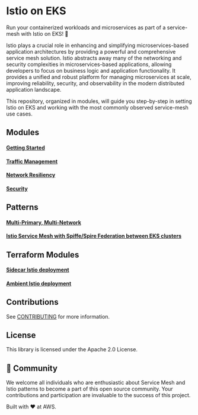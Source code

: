 # Istio on EKS

Run your containerized workloads and microservices as part of a service-mesh 
with Istio on EKS! 🚀 

Istio plays a crucial role in enhancing and simplifying microservices-based 
application architectures by providing a powerful and comprehensive service mesh 
solution. Istio abstracts away many of the networking and security complexities 
in microservices-based applications, allowing developers to focus on business 
logic and application functionality. It provides a unified and robust platform 
for managing microservices at scale, improving reliability, security, and 
observability in the modern distributed application landscape. 

This repository, organized in modules, will guide you step-by-step in setting 
Istio on EKS and working with the most commonly observed service-mesh use cases.

## Modules 

#### [Getting Started](modules/01-getting-started/README.md)
#### [Traffic Management](modules/02-traffic-management/README.md)
#### [Network Resiliency](modules/03-network-resiliency/README.md)
#### [Security](modules/04-security/README.md)

## Patterns

#### [Multi-Primary, Multi-Network](patterns/multi-cluster-multinetwork-multiprimary/README.md)
#### [Istio Service Mesh with Spiffe/Spire Federation between EKS clusters](patterns/eks-istio-mesh-spire-federation/README.md)

## Terraform Modules

#### [Sidecar Istio deployment](terraform-blueprint/sidecar/README.md)
#### [Ambient Istio deployment](terraform-blueprint/ambient/README.md)

## Contributions
See [CONTRIBUTING](CONTRIBUTING.md#security-issue-notifications) for more information.

## License
This library is licensed under the Apache 2.0 License.

## 🙌 Community
We welcome all individuals who are enthusiastic about Service Mesh and Istio patterns to become a part of this open source community. Your contributions and participation are invaluable to the success of this project.

Built with ❤️ at AWS.
